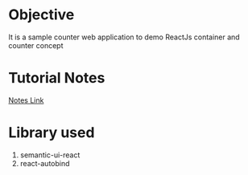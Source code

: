 # Objective
It is a sample counter web application to demo ReactJs container and counter concept

# Tutorial Notes
[Notes Link](https://docs.google.com/presentation/d/1ueBUlSf0zrvPQAs5fmawec7M9KOxIAFqWT1WiJmzMaE/edit?usp=sharing)

# Library used 
1. semantic-ui-react
2. react-autobind
